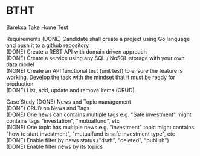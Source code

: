# BTHT
Bareksa Take Home Test 

Requirements
(DONE) Candidate shall create a project using Go language and push it to a github repository <br>
(DONE) Create a REST API with domain driven approach <br>
(DONE) Create a service using any SQL / NoSQL storage with your own data model <br>
(NONE) Create an API functional test (unit test) to ensure the feature is working. Develop the task 
with the mindset that it must be ready for production <br>
(DONE) List, add, update and remove items (CRUD). <br>

Case Study
(DONE) News and Topic management <br>
(DONE) CRUD on News and Tags <br>
(DONE) One news can contains multiple tags e.g. "Safe investment" might contains tags
"investation", "mutualfund", etc <br>
(NONE) One topic has multiple news e.g. "investment" topic might contains "how to start
investment", "mutualfund is safe investment type", etc <br>
(DONE) Enable filter by news status ("draft", "deleted", "publish") <br>
(DONE) Enable filter news by its topics <br>
